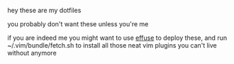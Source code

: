 hey these are my dotfiles

you probably don't want these unless you're me

if you are indeed me you might want to use [effuse](https://github.com/programble/effuse) to deploy these, and run ~/.vim/bundle/fetch.sh to install all those neat vim plugins you can't live without anymore

